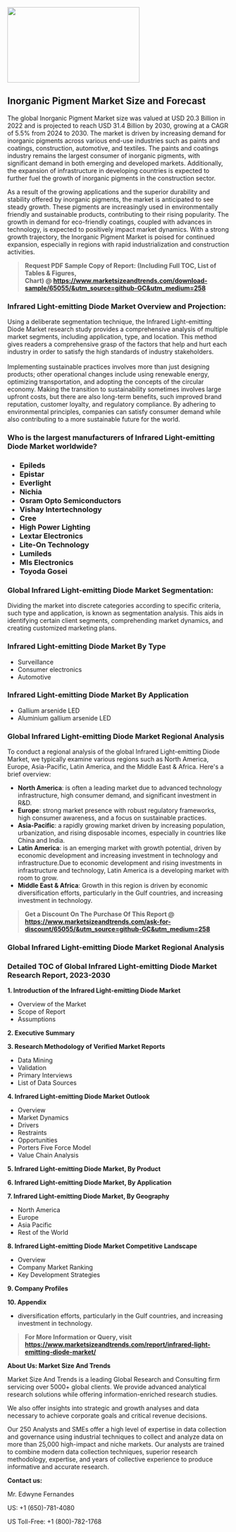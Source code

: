 <p><img class="alignnone size-medium wp-image-20088" src="https://ffe5etoiles.com/wp-content/uploads/2024/12/MST1-300x171.png" alt="" width="300" height="171" /></p><h2>Inorganic Pigment Market Size and Forecast</h2><p>The global Inorganic Pigment Market size was valued at USD 20.3 Billion in 2022 and is projected to reach USD 31.4 Billion by 2030, growing at a CAGR of 5.5% from 2024 to 2030. The market is driven by increasing demand for inorganic pigments across various end-use industries such as paints and coatings, construction, automotive, and textiles. The paints and coatings industry remains the largest consumer of inorganic pigments, with significant demand in both emerging and developed markets. Additionally, the expansion of infrastructure in developing countries is expected to further fuel the growth of inorganic pigments in the construction sector.</p><p>As a result of the growing applications and the superior durability and stability offered by inorganic pigments, the market is anticipated to see steady growth. These pigments are increasingly used in environmentally friendly and sustainable products, contributing to their rising popularity. The growth in demand for eco-friendly coatings, coupled with advances in technology, is expected to positively impact market dynamics. With a strong growth trajectory, the Inorganic Pigment Market is poised for continued expansion, especially in regions with rapid industrialization and construction activities.</p></p><blockquote id="" class=""><strong>Request PDF Sample Copy of Report: (Including Full TOC, List of Tables &amp; Figures, Chart)&nbsp;@&nbsp;<strong><a href="https://www.marketsizeandtrends.com/download-sample/65055/&utm_source=github-GC&utm_medium=258" target="_blank">https://www.marketsizeandtrends.com/download-sample/65055/&utm_source=github-GC&utm_medium=258</a></strong></strong></blockquote><h3 id="" class="">Infrared Light-emitting Diode Market&nbsp;Overview and Projection:</h3><p id="" class="">Using a deliberate segmentation technique, the Infrared Light-emitting Diode Market research study provides a comprehensive analysis of multiple market segments, including application, type, and location. This method gives readers a comprehensive grasp of the factors that help and hurt each industry in order to satisfy the high standards of industry stakeholders. <br /> <br />Implementing sustainable practices involves more than just designing products; other operational changes include using renewable energy, optimizing transportation, and adopting the concepts of the circular economy. Making the transition to sustainability sometimes involves large upfront costs, but there are also long-term benefits, such improved brand reputation, customer loyalty, and regulatory compliance. By adhering to environmental principles, companies can satisfy consumer demand while also contributing to a more sustainable future for the world.</p><h3 id="" class="">Who is the largest manufacturers of&nbsp;Infrared Light-emitting Diode Market worldwide?</h3><h3 class=""><p><ul><li>Epileds </li><li> Epistar </li><li> Everlight </li><li> Nichia </li><li> Osram Opto Semiconductors </li><li> Vishay Intertechnology </li><li> Cree </li><li> High Power Lighting </li><li> Lextar Electronics </li><li> Lite-On Technology </li><li> Lumileds </li><li> Mls Electronics </li><li> Toyoda Gosei</li></ul></p></h3><h3 id="" class="">Global&nbsp;Infrared Light-emitting Diode Market Segmentation:</h3><p id="" class="">Dividing the market into discrete categories according to specific criteria, such type and application, is known as segmentation analysis. This aids in identifying certain client segments, comprehending market dynamics, and creating customized marketing plans.</p><h3 id="" class="">Infrared Light-emitting Diode Market&nbsp;By Type</h3><p><p><ul><li>Surveillance</li><li> Consumer electronics</li><li> Automotive</p></li></ul></p></p><h3 id="" class="">Infrared Light-emitting Diode Market&nbsp;By Application</h3><p class=""><p><ul><li>Gallium arsenide LED</li><li> Aluminium gallium arsenide LED</li></ul></p></p><h3 id="" class="">Global Infrared Light-emitting Diode Market Regional Analysis</h3><p id="" class="">To conduct a regional analysis of the global Infrared Light-emitting Diode Market, we typically examine various regions such as North America, Europe, Asia-Pacific, Latin America, and the Middle East &amp; Africa. Here's a brief overview:</p><ul><li><strong>North America</strong>: is often a leading market due to advanced technology infrastructure, high consumer demand, and significant investment in R&amp;D.</li><li><strong>Europe</strong>: strong market presence with robust regulatory frameworks, high consumer awareness, and a focus on sustainable practices.</li><li><strong>Asia-Pacific</strong>: a rapidly growing market driven by increasing population, urbanization, and rising disposable incomes, especially in countries like China and India.</li><li><strong>Latin America</strong>: is an emerging market with growth potential, driven by economic development and increasing investment in technology and infrastructure.Due to economic development and rising investments in infrastructure and technology, Latin America is a developing market with room to grow.</li><li><strong>Middle East &amp; Africa</strong>: Growth in this region is driven by economic diversification efforts, particularly in the Gulf countries, and increasing investment in technology.</li></ul><blockquote id="" class=""><strong>Get a Discount On The Purchase Of This Report @ <strong><a href="https://www.marketsizeandtrends.com/ask-for-discount/65055/&utm_source=github-GC&utm_medium=258" target="_blank">https://www.marketsizeandtrends.com/ask-for-discount/65055/&utm_source=github-GC&utm_medium=258</a></strong></strong></blockquote><h3 id="" class="">Global Infrared Light-emitting Diode Market Regional Analysis</h3><h3 id="" class="">Detailed TOC of Global Infrared Light-emitting Diode Market Research Report, 2023-2030</h3><p id="" class=""><strong>1. Introduction of the Infrared Light-emitting Diode Market</strong></p><ul><li>Overview of the Market</li><li>Scope of Report</li><li>Assumptions</li></ul><p id="" class=""><strong>2. Executive Summary</strong></p><p id="" class=""><strong>3. Research Methodology of Verified Market Reports</strong></p><ul><li>Data Mining</li><li>Validation</li><li>Primary Interviews</li><li>List of Data Sources</li></ul><p id="" class=""><strong>4. Infrared Light-emitting Diode Market Outlook</strong></p><ul><li>Overview</li><li>Market Dynamics</li><li>Drivers</li><li>Restraints</li><li>Opportunities</li><li>Porters Five Force Model</li><li>Value Chain Analysis</li></ul><p id="" class=""><strong>5. Infrared Light-emitting Diode Market, By Product</strong></p><p id="" class=""><strong>6. Infrared Light-emitting Diode Market, By Application</strong></p><p id="" class=""><strong>7. Infrared Light-emitting Diode Market, By Geography</strong></p><ul><li>North America</li><li>Europe</li><li>Asia Pacific</li><li>Rest of the World</li></ul><p id="" class=""><strong>8. Infrared Light-emitting Diode Market Competitive Landscape</strong></p><ul><li>Overview</li><li>Company Market Ranking</li><li>Key Development Strategies</li></ul><p id="" class=""><strong>9. Company Profiles</strong></p><p id="" class=""><strong>10. Appendix</strong></p><ul><li>diversification efforts, particularly in the Gulf countries, and increasing investment in technology.</li></ul><blockquote id="" class=""><strong>For More Information or Query, visit <strong><strong><a href="https://www.marketsizeandtrends.com/report/infrared-light-emitting-diode-market/" target="_blank">https://www.marketsizeandtrends.com/report/infrared-light-emitting-diode-market/</a></strong></strong></strong></blockquote><p id="" class=""><strong>About Us: Market Size And Trends</strong></p><p id="" class="">Market Size And Trends is a leading Global Research and Consulting firm servicing over 5000+ global clients. We provide advanced analytical research solutions while offering information-enriched research studies.</p><p id="" class="">We also offer insights into strategic and growth analyses and data necessary to achieve corporate goals and critical revenue decisions.</p><p id="" class="">Our 250 Analysts and SMEs offer a high level of expertise in data collection and governance using industrial techniques to collect and analyze data on more than 25,000 high-impact and niche markets. Our analysts are trained to combine modern data collection techniques, superior research methodology, expertise, and years of collective experience to produce informative and accurate research.</p><p id="" class=""><strong>Contact us:</strong></p><p id="" class="">Mr. Edwyne Fernandes</p><p id="" class="">US: +1 (650)-781-4080</p><p id="" class="">US Toll-Free: +1 (800)-782-1768</p>
